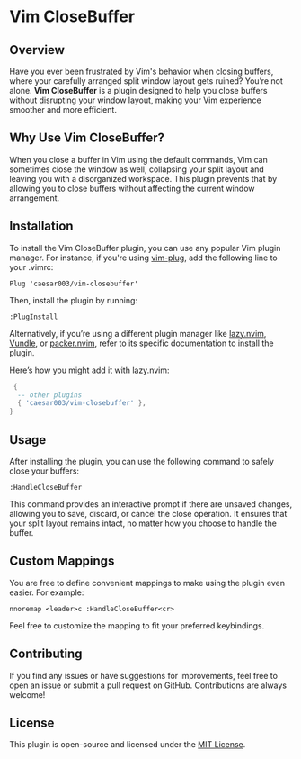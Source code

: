 # Vim CloseBuffer

## Overview

Have you ever been frustrated by Vim's behavior when closing buffers, where your carefully arranged split window layout gets ruined? You’re not alone. **Vim CloseBuffer** is a plugin designed to help you close buffers without disrupting your window layout, making your Vim experience smoother and more efficient.

## Why Use Vim CloseBuffer?

When you close a buffer in Vim using the default commands, Vim can sometimes close the window as well, collapsing your split layout and leaving you with a disorganized workspace. This plugin prevents that by allowing you to close buffers without affecting the current window arrangement.

## Installation

To install the Vim CloseBuffer plugin, you can use any popular Vim plugin manager. For instance, if you're using [vim-plug](https://github.com/junegunn/vim-plug), add the following line to your .vimrc:

```vim
Plug 'caesar003/vim-closebuffer'
```

Then, install the plugin by running:

```vim
:PlugInstall
```

Alternatively, if you’re using a different plugin manager like [lazy.nvim](https://github.com/folke/lazy.nvim), [Vundle](https://github.com/wbthomason/packer.nvim), or [packer.nvim](https://github.com/VundleVim/Vundle.vim), refer to its specific documentation to install the plugin.

Here’s how you might add it with lazy.nvim:

```lua
 {
  -- other plugins
  { 'caesar003/vim-closebuffer' },
}
```

## Usage

After installing the plugin, you can use the following command to safely close your buffers:

```vim
:HandleCloseBuffer
```

This command provides an interactive prompt if there are unsaved changes, allowing you to save, discard, or cancel the close operation. It ensures that your split layout remains intact, no matter how you choose to handle the buffer.

## Custom Mappings

You are free to define convenient mappings to make using the plugin even easier. For example:

```vim
nnoremap <leader>c :HandleCloseBuffer<cr>
```

Feel free to customize the mapping to fit your preferred keybindings.

## Contributing

If you find any issues or have suggestions for improvements, feel free to open an issue or submit a pull request on GitHub. Contributions are always welcome!

## License

This plugin is open-source and licensed under the [MIT License](LICENSE).
